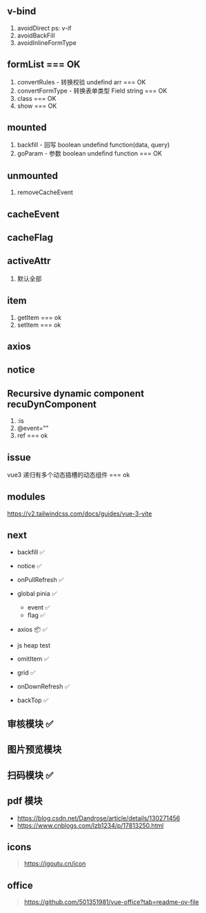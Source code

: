 ## v-bind
1. avoidDirect ps: v-if
2. avoidBackFill
3. avoidInlineFormType


## formList === OK
1. convertRules - 转换校验 undefind arr  === OK
2. convertFormType - 转换表单类型 Field string === OK
3. class === OK
4. show === OK

## mounted
1. backfill - 回写 boolean undefind function(data, query)
2. goParam - 参数 boolean undefind function === OK

## unmounted
1. removeCacheEvent

## cacheEvent

## cacheFlag

## activeAttr
1. 默认全部

## item
1. getItem === ok
2. setItem === ok

## axios

## notice


## Recursive dynamic component recuDynComponent
1. :is
2. @event=""
3. ref === ok

<!-- 选项 切换 -->
<!-- ref dom -->
<!-- class -->

## issue
vue3 递归有多个动态插槽的动态组件 === ok

## modules
https://v2.tailwindcss.com/docs/guides/vue-3-vite


## next
- backfill ✅
- notice ✅
- onPullRefresh ✅
- global pinia ✅
  - event ✅
  - flag ✅
- axios 📦 ✅
- js heap test
- omitItem ✅

- grid ✅
- onDownRefresh ✅
- backTop ✅


## 审核模块 ✅
## 图片预览模块
## 扫码模块 ✅
## pdf 模块
- https://blog.csdn.net/Dandrose/article/details/130271456
- https://www.cnblogs.com/lzb1234/p/17813250.html

## icons
> https://igoutu.cn/icon

## office
> https://github.com/501351981/vue-office?tab=readme-ov-file

